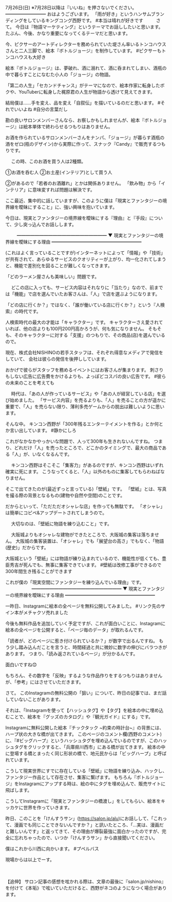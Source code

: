 7月26日(日) ※7月28日以降は『いいね』を押さないでください。
━━━━━━━━━
おはようございます。
「雨が好き」というハンサムブランディングをしているキングコング西野です。
#本当は晴れが好きです
　
　
さて。
今日は『物語マーケティング』というテーマでお話ししたいと思います。
たぶん、今後、かなり重要になってくるテーマだと思います。
　

今、ピクサーのアートディレクターを務められていた堤さん率いるトンコハウスさんと二人三脚で、絵本『ボトルジョージ』を制作しています。
#ピクサーもトンコハウスも大好き

絵本『ボトルジョージ』は、夢破れ、酒に溺れて、酒に呑まれてしまい、酒瓶の中で暮らすことになむた小人の「ジョージ」の物語。

「第二の人生」「セカンドチャンス」がテーマになので、絵本作家に転身したボクや、YouTuberに転身した梶原君の人生が物語から透けて見えてきます。

結局僕は……手を変え、品を変え「自叙伝」を描いているのだと思います。
#それでいいよね
#自分の言葉だし
　

勘の良いサロンメンバーさんなら、お察しかもしれませんが、絵本『ボトルジョージ』は絵本単体で終わらせるつもりはありません。

お酒を作られているサロンメンバーさんをナンパ、「ジョージ」が暮らす酒瓶の酒をゼロ(瓶のデザイン)から実際に作って、スナック『Candy』で販売するつもりです。

　
この時、このお酒を買う人は2種類。

①お酒を呑む人
②お土産(インテリア)として買う人

②があるので「若者のお酒離れ」とかは関係ありません。
「飲み物」から「インテリア」に意味変すれば問題は解決です。

ここ最近、集中的に話していますが、このように僕は「現実とファンタジーの境界線を曖昧にすること」に、強い興味を抱いています。

今日は、現実とファンタジーの境界線を曖昧にする『理由』と『手段』について、少し突っ込んでお話しします。

　
　
━━━━━━━━━━━━━━━━━━━━
▼ 現実とファンタジーの境界線を曖昧にする理由
━━━━━━━━━━━━━━━━━━━━

(これはよく言っていることですが)インターネットによって「情報」や「技術」が共有されて、あらゆるサービスのクオリティーが上がり、均一化されてしまうと、機能で差別化を図ることが難しくなってきます。

「どのラーメン屋さんも美味しい」問題です。

　
どこの店に入っても、サービス内容はそれなりに「当たり」なので、前までは「機能」で店を選んでいたお客さんは、「人」で店を選ぶようになります。

「どの店に行くか？」ではなく、「誰が働いている店に行くか？」という『人検索』の時代です。

人検索時代の最大の才能は「キャラクター」です。
キャラクターさえ愛されていれば、他の店よりも100円200円高かろうが、何も気になりません。
そもそも、そのキャラクターに対する「支援」のつもりで、その商品(店)を選んでいるので。

現在、株式会社NISHINOの若手スタッフは、それぞれ得意なメディアで発信をしていて、
会社は彼らの発信を後押ししています。

おかげで彼らがスタッフを務めるイベントにはお客さんが集まります。
刺さりもしない広告に広告費をかけるよりも、よっぽどコスパの良い広告です。
#彼らの未来のことを考えても

　
時代は、「あの人が作っているサービス」や「あの人が経営している店」を選び始めました。
「サービス内容」を売るよりも、「人」を売ることの方が遥かに重要で、「人」を売らない限り、薄利多売ゲームからの脱出は難しいように思います。

そんな中。
キンコン西野が「300年残るエンターテイメントを作る」とか何とか言い出しています。
#静かにしろ

これがなかなかやっかいな問題で、人って300年も生きれないんですね。
つまり、どれだけ「人」を売ったところで、どこかのタイミングで、最大の商品である「人」が、いなくなるんです。

　
キンコン西野はそこそこ「集客力」があるのですが、キンコン西野はいずれ確実に死にます。
こうなってくると、「人」以外のものに集客してもらわねばなりません。
　

そこで出てきたのが(最近ずっと言っている)「壁紙」です。
「壁紙」とは、写真を撮る際の背景となるもの(建物や自然や空間)のことです。

だからといって、「ただただオシャレな店」を作っても無駄です。
「オシャレ」は簡単にコピペ&アップデートされてしまうので。

　
大切なのは、「壁紙に物語を練り込むこと」です。

　
大阪城よりもオシャレな建物ができたところで、大阪城の集客は落ちません。
大阪城の集客装置は、「オシャレ」でも「展望台の高さ」でもなく、「物語(歴史)」だからです。

大阪城という「壁紙」には物語が練り込まれているので、機能性が低くても、豊臣秀吉が死んでも、無事に集客できています。
#壁紙は改修工事ができるので300年間生き残ることができます

これが僕の「現実空間にファンタジーを練り込んでいる理由」です。
　　
　　
　
━━━━━━━━━━━━━━━━━━━━
▼ 現実とファンタジーの境界線を曖昧にする理由
━━━━━━━━━━━━━━━━━━━━

一昨日、Instagramに絵本の全ページを無料公開してみました。
#リンク先のサイン本がメチャクソ売れました

今後も無料作品を追加していく予定ですが、これが面白いことに、Instagramに絵本の全ページを公開すると、「ページ毎のデータ」が取れるんです。

「読者が、どのページに惹き付けられているか？」が数字で出るんですね。
もう少し踏み込んだことを言うと、時間経過と共に微妙に数字の伸びにバラつきがあります。
つまり、「読み返されているページ」が分かるんです。

面白いですね😊

もちろん、その数字を「反映」するような作品作りをするつもりはありませんが、「参考」にはさせていただきます。

さて。
このInstagramの無料公開の「狙い」について、昨日の記事では、まだ話していないことがあります。

それは、「Instagramを使って【ハッシュタグ】や【タグ】を絵本の中に埋め込むことで、絵本を『グッズのカタログ』や『観光ガイド』にする」です。

Instagramに無料公開した絵本『チックタック ~約束の時計台~』の背景には、ハープ状の大きな橋が出てきます。
このページのコメント欄(西野のコメント)に、『#ビッグハープ』というハッシュタグを埋め込んでいるのですが、このハッシュタグをクリックすると、「兵庫県川西市」にある橋が出てきます。
絵本の中に登場する橋とまったく同じ形状の橋で、地元民からは「ビッグハープ」と呼ばれています。

こうして現実世界にすでに存在している「壁紙」に物語を練り込み、ハックし、ファンタジー作品として存在させ、集客に繋げます。
もちろん『ボトルジョージ』をInstagramにアップする時は、絵の中にタグを埋め込んで、販売サイトに飛ばします。

こうしてInstagramに「現実とファンタジーの橋渡し」をしてもらい、絵本をキッカケに世界を作っていきます。

昨日、このことを「けんすうサン」(https://salon.jp/alu)にお話しして、「これって、漫画でも同じことできないんですか？」と訊いたところ、「…実は、漫画だと難しいんです」と返ってきて、その理由が爆裂最強に面白かったのですが、完全に忘れちゃったので、いつか「けんすうサン」から直接聞いてください。

僕はこれから川西に向かいます。
#プペルバス

現場からは以上でーす。

　
　

【追伸】
サロン記事の感想を呟かれる際は、文章の最後に『salon.jp/nishino』を付けて《本垢》で呟いていただけると、西野がネコのようになつく場合があります。
